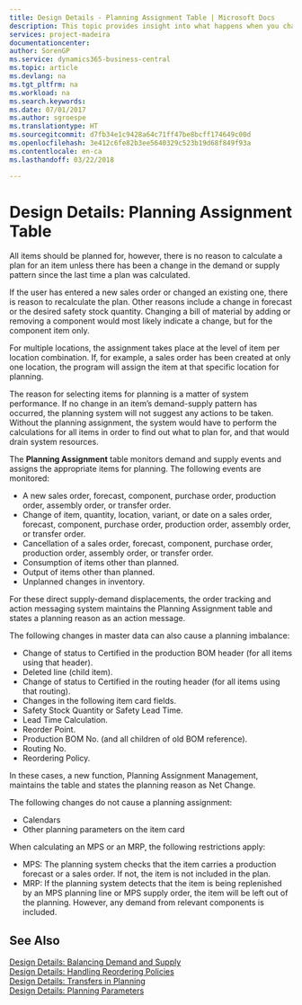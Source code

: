 ```yaml
---
title: Design Details - Planning Assignment Table | Microsoft Docs
description: This topic provides insight into what happens when you change how you plan for an item.
services: project-madeira
documentationcenter: 
author: SorenGP
ms.service: dynamics365-business-central
ms.topic: article
ms.devlang: na
ms.tgt_pltfrm: na
ms.workload: na
ms.search.keywords: 
ms.date: 07/01/2017
ms.author: sgroespe
ms.translationtype: HT
ms.sourcegitcommit: d7fb34e1c9428a64c71ff47be8bcff174649c00d
ms.openlocfilehash: 3e412c6fe82b3ee5640329c523b19d68f849f93a
ms.contentlocale: en-ca
ms.lasthandoff: 03/22/2018

---
```

# <a name="design-details-planning-assignment-table"></a>Design Details: Planning Assignment Table
All items should be planned for, however, there is no reason to calculate a plan for an item unless there has been a change in the demand or supply pattern since the last time a plan was calculated.  
  
If the user has entered a new sales order or changed an existing one, there is reason to recalculate the plan. Other reasons include a change in forecast or the desired safety stock quantity. Changing a bill of material by adding or removing a component would most likely indicate a change, but for the component item only.  
  
For multiple locations, the assignment takes place at the level of item per location combination. If, for example, a sales order has been created at only one location, the program will assign the item at that specific location for planning.  
  
The reason for selecting items for planning is a matter of system performance. If no change in an item’s demand-supply pattern has occurred, the planning system will not suggest any actions to be taken. Without the planning assignment, the system would have to perform the calculations for all items in order to find out what to plan for, and that would drain system resources.  
  
The **Planning Assignment** table monitors demand and supply events and assigns the appropriate items for planning. The following events are monitored:  
  
* A new sales order, forecast, component, purchase order, production order, assembly order, or transfer order.  
* Change of item, quantity, location, variant, or date on a sales order, forecast, component, purchase order, production order, assembly order, or transfer order.  
* Cancellation of a sales order, forecast, component, purchase order, production order, assembly order, or transfer order.  
* Consumption of items other than planned.  
* Output of items other than planned.  
* Unplanned changes in inventory.  
  
For these direct supply-demand displacements, the order tracking and action messaging system maintains the Planning Assignment table and states a planning reason as an action message.  
  
The following changes in master data can also cause a planning imbalance:  
  
* Change of status to Certified in the production BOM header (for all items using that header).  
* Deleted line (child item).  
* Change of status to Certified in the routing header (for all items using that routing).  
* Changes in the following item card fields.  
* Safety Stock Quantity or Safety Lead Time.  
* Lead Time Calculation.  
* Reorder Point.  
* Production BOM No. (and all children of old BOM reference).  
* Routing No.  
* Reordering Policy.  
  
In these cases, a new function, Planning Assignment Management, maintains the table and states the planning reason as Net Change.  
  
The following changes do not cause a planning assignment:  
  
* Calendars  
* Other planning parameters on the item card  
  
When calculating an MPS or an MRP, the following restrictions apply:  
  
* MPS: The planning system checks that the item carries a production forecast or a sales order. If not, the item is not included in the plan.  
* MRP: If the planning system detects that the item is being replenished by an MPS planning line or MPS supply order, the item will be left out of the planning. However, any demand from relevant components is included.  
  
## <a name="see-also"></a>See Also  
[Design Details: Balancing Demand and Supply](design-details-balancing-demand-and-supply.md)   
[Design Details: Handling Reordering Policies](design-details-handling-reordering-policies.md)   
[Design Details: Transfers in Planning](design-details-transfers-in-planning.md)   
[Design Details: Planning Parameters](design-details-planning-parameters.md)  

